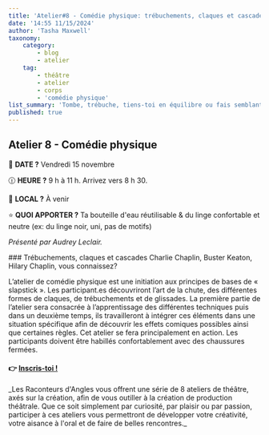 ```yaml
---
title: 'Atelier#8 - Comédie physique: trébuchements, claques et cascades'
date: '14:55 11/15/2024'
author: 'Tasha Maxwell'
taxonomy:
    category:
        - blog
        - atelier
    tag:
        - théâtre
        - atelier
        - corps
        - 'comédie physique'
list_summary: 'Tombe, trébuche, tiens-toi en équilibre ou fais semblant de frapper tes collègues de manière réaliste tout en gardant la cascade sécuritaire.'
published: true
---
```


## Atelier 8 - Comédie physique

📆 **DATE ?** Vendredi 15 novembre

🕧 **HEURE ?** 9 h à 11 h. Arrivez vers 8 h 30.

📍 **LOCAL ?** À venir

⭐ **QUOI APPORTER ?** Ta bouteille d'eau réutilisable & du linge confortable et neutre (ex: du linge noir, uni, pas de motifs)

_Présenté par Audrey Leclair._
<p>
    <p>
	</p>
</p>
### Trébuchements, claques et cascades
Charlie Chaplin, Buster Keaton, Hilary Chaplin, vous connaissez?

L’atelier de comédie physique est une initiation aux principes de bases de « slapstick ». Les participant.es découvriront l’art de la chute, des différentes formes de claques, de trébuchements et de glissades. La première partie de l’atelier sera consacrée à l’apprentissage des différentes techniques puis dans un deuxième temps, ils travailleront à intégrer ces éléments dans une situation spécifique afin de découvrir les effets comiques possibles ainsi que certaines règles. Cet atelier se fera principalement en action. Les participants doivent être habillés confortablement avec des chaussures fermées.

#### 👉 [Inscris-toi !](https://lepointdevente.com/billets/kbg241115002)
<p>
    <span class="line"></span>
</p>
_Les Raconteurs d'Angles vous offrent une série de 8 ateliers de théâtre, axés sur la création, afin de vous outiller à la création de production théâtrale.
Que ce soit simplement par curiosité, par plaisir ou par passion, participer à ces ateliers vous permettront de développer votre créativité, votre aisance à l'oral et de faire de belles rencontres._
